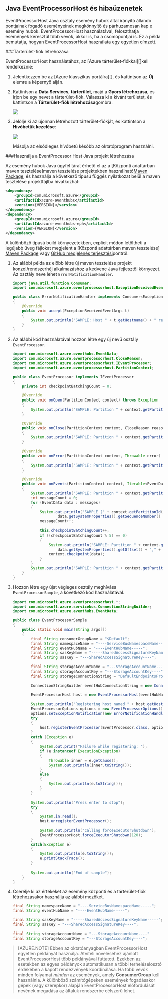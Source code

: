 ## <a name="receive-messages-with-eventprocessorhost-in-java"></a>Java EventProcessorHost és hibaüzenetek

EventProcessorHost Java osztály esemény hubok által irányító állandó pontjainak fogadó eseményeinek megkönnyítő és párhuzamosan kap e esemény hubok. EventProcessorHost használatával, feloszthatja események keresztül több vevők, akkor is, ha a csomópontjai is. Ez a példa bemutatja, hogyan EventProcessorHost használata egy egyetlen címzett.

###<a name="create-a-storage-account"></a>Tárterület-fiók létrehozása

EventProcessorHost használatához, az [Azure tárterület-fiókkal][]kell rendelkeznie:

1. Jelentkezzen be az [Azure klasszikus portálra][], és kattintson az **Új** elemre a képernyő alján.

2. Kattintson a **Data Services**, **tárterület**, majd a **Gyors létrehozása**, és írjon be egy nevet a tárterület-fiók. Válassza ki a kívánt területet, és kattintson a **Tárterület-fiók létrehozása**gombra.

    ![][11]

3. Jelölje ki az újonnan létrehozott tárterület-fiókját, és kattintson a **Hívóbetűk kezelése**:

    ![][12]

    Másolja az elsődleges hívóbetű később az oktatóprogram használni.

###<a name="create-a-java-project-using-the-eventprocessor-host"></a>Használja a EventProcessor Host Java projekt létrehozása

Az esemény hubok Java ügyfél tárat érhető el az a [Központi adattárban maven tesztelése]maven tesztelése projektekben használható[Maven Package], és használja a következő típusú függés nyilatkozat belül a maven tesztelése projektfájlba hivatkozhat:    

``` XML
<dependency>
    <groupId>com.microsoft.azure</groupId>
    <artifactId>azure-eventhubs</artifactId>
    <version>{VERSION}</version>
</dependency>
<dependency>
    <groupId>com.microsoft.azure</groupId>
    <artifactId>azure-eventhubs-eph</artifactId>
    <version>{VERSION}</version>
</dependency>
```
 
A különböző típusú build környezetekben, explicit módon letöltheti a legújabb üveg fájlokat megjelent a [Központi adattárban maven tesztelése] [ Maven Package] vagy [GitHub megjelenés terjesztési](https://github.com/Azure/azure-event-hubs/releases)pontról.  

1. Az alábbi példa az előbb létre új maven tesztelése projekt konzol/rendszerhéj alkalmazáshoz a kedvenc Java fejlesztői környezet. Az osztály neve lehet ```ErrorNotificationHandler```.     

    ``` Java
    import java.util.function.Consumer;
    import com.microsoft.azure.eventprocessorhost.ExceptionReceivedEventArgs;

    public class ErrorNotificationHandler implements Consumer<ExceptionReceivedEventArgs>
    {
        @Override
        public void accept(ExceptionReceivedEventArgs t)
        {
            System.out.println("SAMPLE: Host " + t.getHostname() + " received general error notification during " + t.getAction() + ": " + t.getException().toString());
        }
    }
    ```

2. Az alábbi kód használatával hozzon létre egy új nevű osztály ```EventProcessor```.

    ```Java
    import com.microsoft.azure.eventhubs.EventData;
    import com.microsoft.azure.eventprocessorhost.CloseReason;
    import com.microsoft.azure.eventprocessorhost.IEventProcessor;
    import com.microsoft.azure.eventprocessorhost.PartitionContext;

    public class EventProcessor implements IEventProcessor
    {
        private int checkpointBatchingCount = 0;

        @Override
        public void onOpen(PartitionContext context) throws Exception
        {
            System.out.println("SAMPLE: Partition " + context.getPartitionId() + " is opening");
        }

        @Override
        public void onClose(PartitionContext context, CloseReason reason) throws Exception
        {
            System.out.println("SAMPLE: Partition " + context.getPartitionId() + " is closing for reason " + reason.toString());
        }
        
        @Override
        public void onError(PartitionContext context, Throwable error)
        {
            System.out.println("SAMPLE: Partition " + context.getPartitionId() + " onError: " + error.toString());
        }

        @Override
        public void onEvents(PartitionContext context, Iterable<EventData> messages) throws Exception
        {
            System.out.println("SAMPLE: Partition " + context.getPartitionId() + " got message batch");
            int messageCount = 0;
            for (EventData data : messages)
            {
                System.out.println("SAMPLE (" + context.getPartitionId() + "," + data.getSystemProperties().getOffset() + "," +
                        data.getSystemProperties().getSequenceNumber() + "): " + new String(data.getBody(), "UTF8"));
                messageCount++;
                
                this.checkpointBatchingCount++;
                if ((checkpointBatchingCount % 5) == 0)
                {
                    System.out.println("SAMPLE: Partition " + context.getPartitionId() + " checkpointing at " +
                        data.getSystemProperties().getOffset() + "," + data.getSystemProperties().getSequenceNumber());
                    context.checkpoint(data);
                }
            }
            System.out.println("SAMPLE: Partition " + context.getPartitionId() + " batch size was " + messageCount + " for host " + context.getOwner());
        }
    }
    ```

3. Hozzon létre egy újat végleges osztály meghívása ```EventProcessorSample```, a következő kód használatával.

    ```Java
    import com.microsoft.azure.eventprocessorhost.*;
    import com.microsoft.azure.servicebus.ConnectionStringBuilder;
    import com.microsoft.azure.eventhubs.EventData;

    public class EventProcessorSample
    {
        public static void main(String args[])
        {
            final String consumerGroupName = "$Default";
            final String namespaceName = "----ServiceBusNamespaceName-----";
            final String eventHubName = "----EventHubName-----";
            final String sasKeyName = "-----SharedAccessSignatureKeyName-----";
            final String sasKey = "---SharedAccessSignatureKey----";

            final String storageAccountName = "---StorageAccountName----";
            final String storageAccountKey = "---StorageAccountKey----";
            final String storageConnectionString = "DefaultEndpointsProtocol=https;AccountName=" + storageAccountName + ";AccountKey=" + storageAccountKey;
            
            ConnectionStringBuilder eventHubConnectionString = new ConnectionStringBuilder(namespaceName, eventHubName, sasKeyName, sasKey);
            
            EventProcessorHost host = new EventProcessorHost(eventHubName, consumerGroupName, eventHubConnectionString.toString(), storageConnectionString);
            
            System.out.println("Registering host named " + host.getHostName());
            EventProcessorOptions options = new EventProcessorOptions();
            options.setExceptionNotification(new ErrorNotificationHandler());
            try
            {
                host.registerEventProcessor(EventProcessor.class, options).get();
            }
            catch (Exception e)
            {
                System.out.print("Failure while registering: ");
                if (e instanceof ExecutionException)
                {
                    Throwable inner = e.getCause();
                    System.out.println(inner.toString());
                }
                else
                {
                    System.out.println(e.toString());
                }
            }

            System.out.println("Press enter to stop");
            try
            {
                System.in.read();
                host.unregisterEventProcessor();
                
                System.out.println("Calling forceExecutorShutdown");
                EventProcessorHost.forceExecutorShutdown(120);
            }
            catch(Exception e)
            {
                System.out.println(e.toString());
                e.printStackTrace();
            }
            
            System.out.println("End of sample");
        }
    }
    ```

4. Cserélje ki az értékeket az esemény központi és a tárterület-fiók létrehozásakor használja az alábbi mezőket.

    ``` Java
    final String namespaceName = "----ServiceBusNamespaceName-----";
    final String eventHubName = "----EventHubName-----";

    final String sasKeyName = "-----SharedAccessSignatureKeyName-----";
    final String sasKey = "---SharedAccessSignatureKey----";

    final String storageAccountName = "---StorageAccountName----"
    final String storageAccountKey = "---StorageAccountKey----";
    ```

> [AZURE.NOTE] Ebben az oktatóanyagban EventProcessorHost egyetlen példányát használja. Átviteli növeléséhez ajánlott EventProcessorHost több példányával futtatott. Ezekben az esetekben az egyes példányok automatikusan a többi terheléselosztó érdekében a kapott rendezvények koordinálása. Ha több vevők minden folyamat *minden* az események, amely **ConsumerGroup** kell használnia. A különböző számítógépeken események fogadásakor gépek (vagy szerepkör) alapján EventProcessorHost előfordulását nevének megadása az általuk rendszerbe célszerű lehet.

<!-- Links -->
[Event Hubs overview]: ../articles/event-hubs/event-hubs-overview.md
[Azure tárterület-fiók]: ../articles/storage/storage-create-storage-account.md
[Azure klasszikus portál]: http://manage.windowsazure.com
[Maven Package]: https://search.maven.org/#search%7Cga%7C1%7Ca%3A%22azure-eventhubs-eph%22

<!-- Images -->
[11]: ./media/service-bus-event-hubs-get-started-receive-ephjava/create-eph-csharp2.png
[12]: ./media/service-bus-event-hubs-get-started-receive-ephjava/create-eph-csharp3.png

